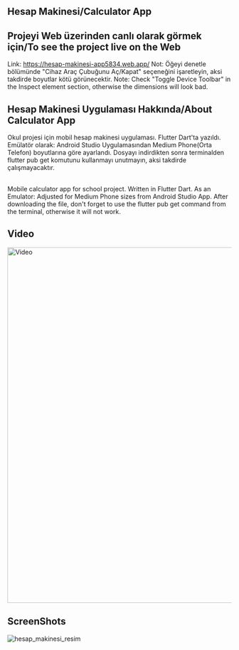 ## Hesap Makinesi/Calculator App

## Projeyi Web üzerinden canlı olarak görmek için/To see the project live on the Web
Link: https://hesap-makinesi-app5834.web.app/
Not: Öğeyi denetle bölümünde "Cihaz Araç Çubuğunu Aç/Kapat" seçeneğini işaretleyin, aksi takdirde boyutlar kötü görünecektir.
Note: Check "Toggle Device Toolbar" in the Inspect element section, otherwise the dimensions will look bad.

## Hesap Makinesi Uygulaması Hakkında/About Calculator App
Okul projesi için mobil hesap makinesi uygulaması.
Flutter Dart'ta yazıldı.
Emülatör olarak: Android Studio Uygulamasından Medium Phone(Orta Telefon) boyutlarına göre ayarlandı.
Dosyayı indirdikten sonra terminalden flutter pub get komutunu kullanmayı unutmayın, aksi takdirde çalışmayacaktır.

<br>
Mobile calculator app for school project.
Written in Flutter Dart.
As an Emulator: Adjusted for Medium Phone sizes from Android Studio App.
After downloading the file, don't forget to use the flutter pub get command from the terminal, otherwise it will not work.

## Video
<a href="https://www.youtube.com/watch?v=-VpiBLzbmW8">
  <img src="https://github.com/user-attachments/assets/5031130b-4522-4d2c-9867-58176cf15b5b" alt="Video" width="800"/>
</a>

## ScreenShots 
![hesap_makinesi_resim](https://github.com/user-attachments/assets/3c2db3fd-7b80-4dc5-8e08-ed0710b5ec9e)
